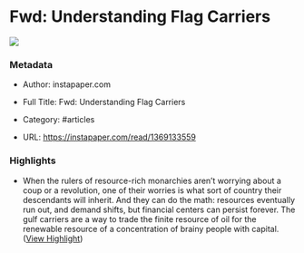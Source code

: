 # Fwd: Understanding Flag Carriers

![](https://readwise-assets.s3.amazonaws.com/static/images/article1.be68295a7e40.png)

### Metadata

- Author: instapaper.com
- Full Title: Fwd: Understanding Flag Carriers
- Category: #articles


- URL: https://instapaper.com/read/1369133559

### Highlights

- When the rulers of resource-rich monarchies aren’t worrying about a coup or a revolution, one of their worries is what sort of country their descendants will inherit. And they can do the math: resources eventually run out, and demand shifts, but financial centers can persist forever. The gulf carriers are a way to trade the finite resource of oil for the renewable resource of a concentration of brainy people with capital. ([View Highlight](https://instapaper.com/read/1369133559/14839165))
